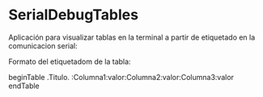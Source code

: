 # SerialDebugTables
Aplicación para visualizar tablas en la terminal a partir de etiquetado en la comunicacion serial:

Formato del etiquetadom de la tabla:

beginTable
.Titulo.
:Columna1:valor:Columna2:valor:Columna3:valor
endTable
